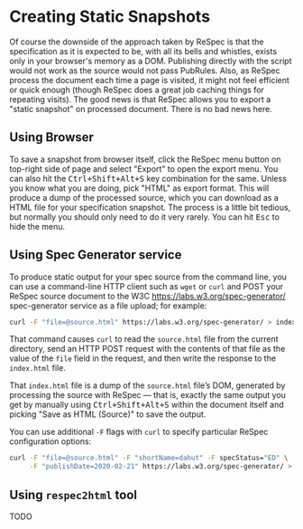 # Creating Static Snapshots

Of course the downside of the approach taken by ReSpec is that the specification as it is expected to be, with all its bells and whistles, exists only in your browser's memory as a DOM. Publishing directly with the script would not work as the source would not pass PubRules. Also, as ReSpec process the document each time a page is visited, it might not feel efficient or quick enough (though ReSpec does a great job caching things for repeating visits). The good news is that ReSpec allows you to export a "static snapshot" on processed document. There is no bad news here.

## Using Browser

To save a snapshot from browser itself, click the ReSpec menu button on top-right side of page and select "Export" to open the export menu. You can also hit the <kbd>Ctrl+Shift+Alt+S</kbd> key combination for the same. Unless you know what you are doing, pick "HTML" as export format. This will produce a dump of the processed source, which you can download as a HTML file for your specification snapshot. The process is a little bit tedious, but normally you should only need to do it very rarely. You can hit <kbd>Esc</kbd> to hide the menu.

## Using Spec Generator service

To produce static output for your spec source from the command line, you can use a command-line HTTP client such as `wget` or `curl` and POST your ReSpec source document to the W3C https://labs.w3.org/spec-generator/ spec-generator service as a file upload; for example:

```bash
curl -F "file=@source.html" https://labs.w3.org/spec-generator/ > index.html
```

That command causes `curl` to read the `source.html` file from the current directory, send an HTTP POST request with the contents of that file as the value of the `file` field in the request, and then write the response to the `index.html` file.

That `index.html` file is a dump of the `source.html` file’s DOM, generated by processing the source with ReSpec — that is, exactly the same output you get by manually using <kbd>Ctrl+Shift+Alt+S</kbd> within the document itself and picking "Save as HTML (Source)" to save the output.

You can use additional `-F` flags with `curl` to specify particular ReSpec configuration options:

```bash
curl -F "file=@source.html" -F "shortName=dahut" -F specStatus="ED" \
     -F "publishDate=2020-02-21" https://labs.w3.org/spec-generator/ > index.html
```

## Using `respec2html` tool

TODO
